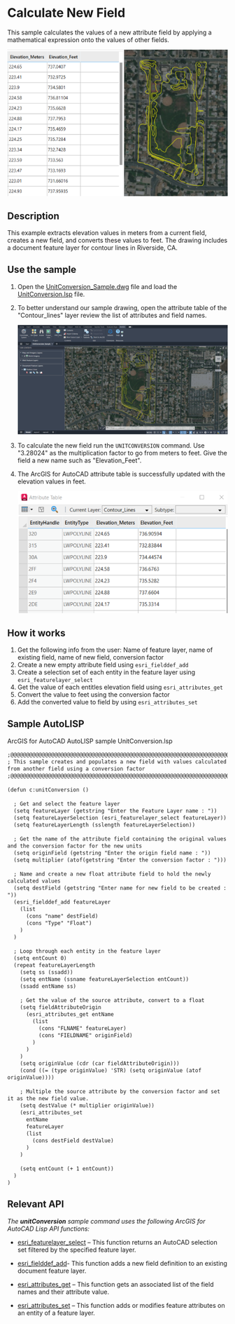 # Calculate New Field 

This sample calculates the values of a new attribute field by applying a mathematical expression onto the values of other fields.

![Cover_](../../../Resources/Images/CalculateNewField-1.png)

## Description
This example extracts elevation values in meters from a current field, creates a new field, and converts these values to feet. The drawing includes a document feature layer for contour lines in Riverside, CA. 



## Use the sample
1. Open the [UnitConversion_Sample.dwg](UnitConversion_Sample.dwg) file and load the [UnitConversion.lsp](UnitConversion/UnitConversion.lsp)  file.

2. To better understand our sample drawing, open the attribute table of the "Contour_lines" layer review the list of attributes and field names.

    ![Before_](../../../Resources/Images/CalculateNewField-2.png)

    

4. To calculate the new field run the ```UNITCONVERSION``` command. Use "3.28024" as the multiplication factor to go from meters to feet. Give the field a new name such as "Elevation_Feet".
   
9. The ArcGIS for AutoCAD attribute table is successfully updated with the elevation values in feet.
   
    ![NewAfter_](../../../Resources/Images/CalculateNewField-5.png)

## How it works

1. Get the following info from the user: Name of feature layer, name of existing field, name of new field, conversion factor
2. Create a new empty attribute field using ```esri_fielddef_add```
3. Create a selection set of each entity in the feature layer using ```esri_featurelayer_select```
4. Get the value of each entitles elevation field using ```esri_attributes_get```
5. Convert the value to feet using the conversion factor
6. Add the converted value to field by using ```esri_attributes_set```

## Sample AutoLISP

ArcGIS for AutoCAD AutoLISP sample UnitConversion.lsp
```LISP
;@@@@@@@@@@@@@@@@@@@@@@@@@@@@@@@@@@@@@@@@@@@@@@@@@@@@@@@@@@@@@@@@@@@@@@@@@@@@@@@@@@@@@@@@@@@@@@@@@@@@
; This sample creates and populates a new field with values calculated from another field using a conversion factor
;@@@@@@@@@@@@@@@@@@@@@@@@@@@@@@@@@@@@@@@@@@@@@@@@@@@@@@@@@@@@@@@@@@@@@@@@@@@@@@@@@@@@@@@@@@@@@@@@@@@@

(defun c:unitConversion ()
  
  ; Get and select the feature layer
  (setq featureLayer (getstring "Enter the Feature Layer name : "))
  (setq featureLayerSelection (esri_featurelayer_select featureLayer))
  (setq featureLayerLength (sslength featureLayerSelection))
  
  ; Get the name of the attribute field containing the original values and the conversion factor for the new units
  (setq originField (getstring "Enter the origin field name : "))
  (setq multiplier (atof(getstring "Enter the conversion factor : ")))
  
  ; Name and create a new float attribute field to hold the newly calculated values
  (setq destField (getstring "Enter name for new field to be created : "))
  (esri_fielddef_add featureLayer
    (list
      (cons "name" destField)
      (cons "Type" "Float")
    )
  )
  
  ; Loop through each entity in the feature layer
  (setq entCount 0)
  (repeat featureLayerLength 
    (setq ss (ssadd))
    (setq entName (ssname featureLayerSelection entCount))
    (ssadd entName ss)
    
    ; Get the value of the source attribute, convert to a float
    (setq fieldAttributeOrigin
      (esri_attributes_get entName 
        (list 
          (cons "FLNAME" featureLayer)
          (cons "FIELDNAME" originField)
        )
      )
    )    
    (setq originValue (cdr (car fieldAttributeOrigin)))        
    (cond ((= (type originValue) 'STR) (setq originValue (atof originValue))))
    
    ; Multiple the source attribute by the conversion factor and set it as the new field value. 
    (setq destValue (* multiplier originValue))
    (esri_attributes_set
      entName
      featureLayer
      (list 
        (cons destField destValue)
      )
    )
    
    (setq entCount (+ 1 entCount))
  )
)
```
## Relevant API

_The **unitConversion** sample command uses the following ArcGIS for AutoCAD Lisp API functions:_

- [esri_featurelayer_select](https://doc.arcgis.com/en/arcgis-for-autocad/latest/commands-api/esri-featurelayer-select.htm) – This function returns an AutoCAD selection set filtered by the specified feature layer.

- [esri_fielddef_add](https://doc.arcgis.com/en/arcgis-for-autocad/latest/commands-api/esri-fielddef-add.htm)- This function adds a new field definition to an existing document feature layer.

- [esri_attributes_get](https://doc.arcgis.com/en/arcgis-for-autocad/latest/commands-api/esri-attributes-get.htm) – This function gets an associated list of the field names and their attribute value.

- [esri_attributes_set](https://doc.arcgis.com/en/arcgis-for-autocad/latest/commands-api/esri-attribute-set.htm) – This function adds or modifies feature attributes on an entity of a feature layer.

